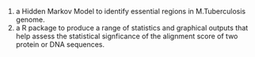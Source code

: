 1. a Hidden Markov Model to identify essential regions in M.Tuberculosis genome. <br />
2. a R package to produce a range of statistics and graphical outputs that help assess the statistical signficance of the alignment score of two protein or DNA sequences.
